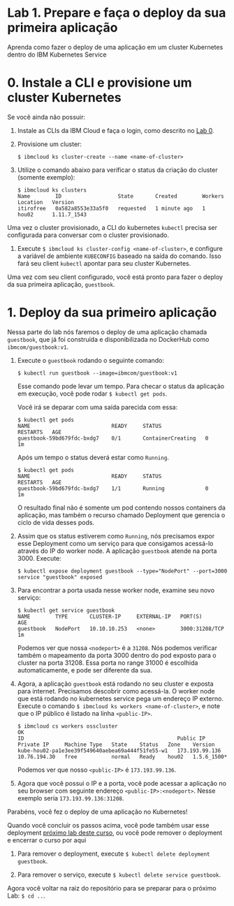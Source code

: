# Lab 1. Prepare e faça o deploy da sua primeira aplicação

Aprenda como fazer o deploy de uma aplicação em um cluster Kubernetes dentro do IBM Kubernetes Service

# 0. Instale a CLI e provisione um cluster Kubernetes

Se você ainda não possuir:
1. Instale as CLIs da IBM Cloud e faça o login, como descrito no  [Lab 0](../Lab0/README.md).
2. Provisione um cluster:

   ```$ ibmcloud ks cluster-create --name <name-of-cluster>```

3. Utilize o comando abaixo para verificar o status da criação do cluster (somente exemplo):

   ```console
   $ ibmcloud ks clusters
   Name        ID                  State       Created        Workers   Location   Version       
   itirofree   0a582a8553e33a5f0   requested   1 minute ago   1         hou02      1.11.7_1543 
   ```

Uma vez o cluster provisionado, a CLI do kubernetes `kubectl` precisa ser configurada para conversar com o cluster provisionado.

1. Execute `$ ibmcloud ks cluster-config <name-of-cluster>`, e configure a variável de ambiente `KUBECONFIG`
   baseado na saída do comando. Isso fará seu client `kubectl` apontar para seu cluster Kubernetes.

Uma vez com seu client configurado, você está pronto para fazer o deploy da sua primeira aplicação, `guestbook`.

# 1. Deploy da sua primeiro aplicação

Nessa parte do lab nós faremos o deploy de uma aplicação chamada `guestbook`,
que já foi construída e disponibilizada no DockerHub como 
`ibmcom/guestbook:v1`.

1. Execute o `guestbook` rodando o seguinte comando:

   ```$ kubectl run guestbook --image=ibmcom/guestbook:v1```

   Esse comando pode levar um tempo. Para checar o status da aplicação em execução, 
você pode rodar  `$ kubectl get pods`.

   Você irá se deparar com uma saída parecida com essa:

   ```console
   $ kubectl get pods
   NAME                          READY     STATUS              RESTARTS   AGE
   guestbook-59bd679fdc-bxdg7    0/1       ContainerCreating   0          1m
   ```
   Após um tempo o status deverá estar como `Running`.
   
   ```console
   $ kubectl get pods
   NAME                          READY     STATUS              RESTARTS   AGE
   guestbook-59bd679fdc-bxdg7    1/1       Running             0          1m
   ```
   
   O resultado final não é somente um pod contendo nossos containers da aplicação, 
mas também o recurso chamado Deployment que gerencia o ciclo de vida desses pods.
 
   
3. Assim que os status estiverem como `Running`, nós precisamos expor esse Deployment
   como um serviço para que consigamos acessá-lo através do IP do worker node.
   A aplicação `guestbook` atende na porta 3000.  Execute:

   ```console
   $ kubectl expose deployment guestbook --type="NodePort" --port=3000
   service "guestbook" exposed
   ```

4. Para encontrar a porta usada nesse worker node, examine seu novo serviço: 

   ```console
   $ kubectl get service guestbook
   NAME        TYPE       CLUSTER-IP     EXTERNAL-IP   PORT(S)          AGE
   guestbook   NodePort   10.10.10.253   <none>        3000:31208/TCP   1m
   ```
   
   Podemos ver que nossa `<nodeport>` é a `31208`. Nós podemos verificar também o mapeamento da porta 3000
   dentro do pod exposto para o cluster na porta 31208. Essa porta no range 31000 é escolhida automaticamente, 
   e pode ser diferente da sua.

5. Agora, a aplicação `guestbook` está rodando no seu cluster e exposta para internet. Precisamos descobrir como acessá-la.
   O worker node que está rodando no kubernetes service pega um endereço IP externo.
   Execute o comando `$ ibmcloud ks workers <name-of-cluster>`, e note que o IP público é listado na linha `<public-IP>`.
   
   ```console
   $ ibmcloud cs workers osscluster
   OK
   ID                                                 Public IP        Private IP     Machine Type   State    Status   Zone    Version  
   kube-hou02-pa1e3ee39f549640aebea69a444f51fe55-w1   173.193.99.136   10.76.194.30   free           normal   Ready    hou02   1.5.6_1500*
   ```
   
   Podemos ver que nosso `<public-IP>` é `173.193.99.136`.
   
6. Agora que você possui o IP e a porta, você pode acessar a aplicação no seu browser com seguinte endereço
  `<public-IP>:<nodeport>`. Nesse exemplo seria `173.193.99.136:31208`.
   
Parabéns, você fez o deploy de uma aplicação no Kubernetes!

Quando você concluir os passos acima, você pode também usar esse deployment
[próximo lab deste curso](../Lab2/README.md), ou você pode remover o deployment e encerrar o curso por aqui

  1. Para remover o deployment, execute `$ kubectl delete deployment guestbook`.

  2. Para remover o serviço, execute  `$ kubectl delete service guestbook`.

Agora você voltar na raiz do repositório para se preparar para o próximo Lab: `$ cd ..`.
